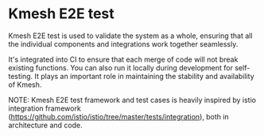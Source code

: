# Kmesh E2E test

Kmesh E2E test is used to validate the system as a whole, ensuring that all the individual components and integrations work together seamlessly.

It's integrated into CI to ensure that each merge of code will not break existing functions. You can also run it locally during development for self-testing. It plays an important role in maintaining the stability and availability of Kmesh.

NOTE: Kmesh E2E test framework and test cases is heavily inspired by istio integration framework (<https://github.com/istio/istio/tree/master/tests/integration>), both in architecture and code.
